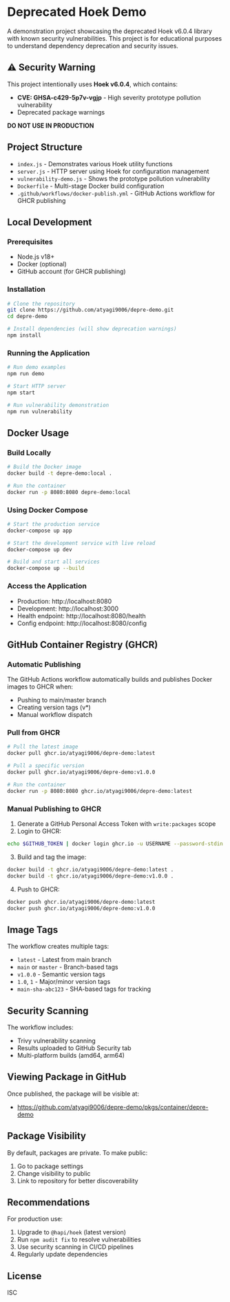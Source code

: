 # Deprecated Hoek Demo

A demonstration project showcasing the deprecated Hoek v6.0.4 library with known security vulnerabilities. This project is for educational purposes to understand dependency deprecation and security issues.

## ⚠️ Security Warning

This project intentionally uses **Hoek v6.0.4**, which contains:
- **CVE: GHSA-c429-5p7v-vgjp** - High severity prototype pollution vulnerability
- Deprecated package warnings

**DO NOT USE IN PRODUCTION**

## Project Structure

- `index.js` - Demonstrates various Hoek utility functions
- `server.js` - HTTP server using Hoek for configuration management
- `vulnerability-demo.js` - Shows the prototype pollution vulnerability
- `Dockerfile` - Multi-stage Docker build configuration
- `.github/workflows/docker-publish.yml` - GitHub Actions workflow for GHCR publishing

## Local Development

### Prerequisites
- Node.js v18+
- Docker (optional)
- GitHub account (for GHCR publishing)

### Installation

```bash
# Clone the repository
git clone https://github.com/atyagi9006/depre-demo.git
cd depre-demo

# Install dependencies (will show deprecation warnings)
npm install
```

### Running the Application

```bash
# Run demo examples
npm run demo

# Start HTTP server
npm start

# Run vulnerability demonstration
npm run vulnerability
```

## Docker Usage

### Build Locally

```bash
# Build the Docker image
docker build -t depre-demo:local .

# Run the container
docker run -p 8080:8080 depre-demo:local
```

### Using Docker Compose

```bash
# Start the production service
docker-compose up app

# Start the development service with live reload
docker-compose up dev

# Build and start all services
docker-compose up --build
```

### Access the Application

- Production: http://localhost:8080
- Development: http://localhost:3000
- Health endpoint: http://localhost:8080/health
- Config endpoint: http://localhost:8080/config

## GitHub Container Registry (GHCR)

### Automatic Publishing

The GitHub Actions workflow automatically builds and publishes Docker images to GHCR when:
- Pushing to main/master branch
- Creating version tags (v*)
- Manual workflow dispatch

### Pull from GHCR

```bash
# Pull the latest image
docker pull ghcr.io/atyagi9006/depre-demo:latest

# Pull a specific version
docker pull ghcr.io/atyagi9006/depre-demo:v1.0.0

# Run the container
docker run -p 8080:8080 ghcr.io/atyagi9006/depre-demo:latest
```

### Manual Publishing to GHCR

1. Generate a GitHub Personal Access Token with `write:packages` scope
2. Login to GHCR:
```bash
echo $GITHUB_TOKEN | docker login ghcr.io -u USERNAME --password-stdin
```

3. Build and tag the image:
```bash
docker build -t ghcr.io/atyagi9006/depre-demo:latest .
docker build -t ghcr.io/atyagi9006/depre-demo:v1.0.0 .
```

4. Push to GHCR:
```bash
docker push ghcr.io/atyagi9006/depre-demo:latest
docker push ghcr.io/atyagi9006/depre-demo:v1.0.0
```

## Image Tags

The workflow creates multiple tags:
- `latest` - Latest from main branch
- `main` or `master` - Branch-based tags
- `v1.0.0` - Semantic version tags
- `1.0`, `1` - Major/minor version tags
- `main-sha-abc123` - SHA-based tags for tracking

## Security Scanning

The workflow includes:
- Trivy vulnerability scanning
- Results uploaded to GitHub Security tab
- Multi-platform builds (amd64, arm64)

## Viewing Package in GitHub

Once published, the package will be visible at:
- https://github.com/atyagi9006/depre-demo/pkgs/container/depre-demo

## Package Visibility

By default, packages are private. To make public:
1. Go to package settings
2. Change visibility to public
3. Link to repository for better discoverability

## Recommendations

For production use:
1. Upgrade to `@hapi/hoek` (latest version)
2. Run `npm audit fix` to resolve vulnerabilities
3. Use security scanning in CI/CD pipelines
4. Regularly update dependencies

## License

ISC
